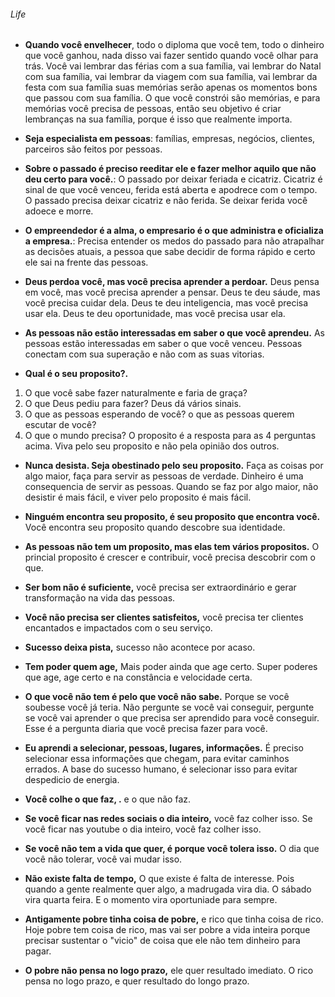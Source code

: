 ###### Life
* __Quando você envelhecer__, todo o diploma que você tem, todo o dinheiro que você ganhou, nada disso vai fazer sentido quando você olhar para trás. Você vai lembrar das férias com a sua família, vai lembrar do Natal com sua família, vai lembrar da viagem com sua família, vai lembrar da festa com sua família suas memórias serão apenas os momentos bons que passou com sua família. O que você constrói são memórias, e para memórias você  precisa de pessoas, então seu objetivo é criar lembranças na sua família, porque é isso que realmente importa.

* __Seja especialista em pessoas__: famílias, empresas, negócios, clientes, parceiros são feitos por pessoas.

* __Sobre o passado é preciso reeditar ele e fazer melhor aquilo que não deu certo para você.__: O passado por deixar feriada e cicatriz. Cicatriz é sinal de que você venceu, ferida está aberta e apodrece com o tempo. O passado precisa deixar cicatriz e não ferida. Se deixar ferida você adoece e morre.

* __O empreendedor é a alma, o empresario é o que administra e oficializa a empresa.__: Precisa entender os medos do passado para não atrapalhar as decisões atuais, a pessoa que sabe decidir de forma rápido e certo ele sai na frente das pessoas.

* __Deus perdoa você, mas você precisa aprender a perdoar.__
Deus pensa em você, mas você precisa aprender a pensar.
Deus te deu sáude, mas você precisa cuidar dela.
Deus te deu inteligencia, mas você precisa usar ela.
Deus te deu oportunidade, mas você precisa usar ela.

* __As pessoas não estão interessadas em saber o que você aprendeu.__
As pessoas estão interessadas em saber o que você venceu.
Pessoas conectam com sua superação e não com as suas vitorias.

* __Qual é o seu proposito?.__
1) O que você sabe fazer naturalmente e faria de graça?
2) O que Deus pediu para fazer? Deus dá vários sinais.
3) O que as pessoas esperando de você? o que as pessoas querem escutar de você?
4) O que o mundo precisa? 
O proposito é a resposta para as 4 perguntas acima.
Viva pelo seu proposito e não pela opinião dos outros.

* __Nunca desista. Seja obestinado pelo seu proposito.__
Faça as coisas por algo maior, faça para servir as pessoas de verdade.
Dinheiro é uma consequencia de servir as pessoas.
Quando se faz por algo maior, não desistir é mais fácil, e viver pelo proposito é mais fácil.

* __Ninguém encontra seu proposito, é seu proposito que encontra você.__
Você encontra seu proposito quando descobre sua identidade.

* __As pessoas não tem um proposito, mas elas tem vários propositos.__
O princial proposito é crescer e contribuir, você precisa descobrir com o que.

* __Ser bom não é suficiente,__
você precisa ser extraordinário e gerar transformação na vida das pessoas.

* __Você não precisa ser clientes satisfeitos,__
você precisa ter clientes encantados e impactados com o seu serviço.

* __Sucesso deixa pista,__
sucesso não acontece por acaso.

* __Tem poder quem age,__
Mais poder ainda que age certo.
Super poderes que age, age certo e na constância e velocidade certa.

* __O que você não tem é pelo que você não sabe.__
Porque se você soubesse você já teria.
Não pergunte se você vai conseguir, pergunte se você vai aprender o que precisa ser aprendido para você conseguir. Esse é a pergunta diaria que você precisa fazer para você.

* __Eu aprendi a selecionar, pessoas, lugares, informações.__
É preciso selecionar essa informações que chegam, para evitar caminhos errados.
A base do sucesso humano, é selecionar isso para evitar despedicio de energia.

* __Você colhe o que faz, .__
e o que não faz.

* __Se você ficar nas redes sociais o dia inteiro,__
você faz colher isso.
Se você ficar nas youtube o dia inteiro, você faz colher isso.

* __Se você não tem a vida que quer, é porque você tolera isso.__
O dia que você não tolerar, você vai mudar isso.

* __Não existe falta de tempo,__
O que existe é falta de interesse.
Pois quando a gente realmente quer algo, a madrugada vira dia.
O sábado vira quarta feira.
E o momento vira oportuniade para sempre.

* __Antigamente pobre tinha coisa de pobre,__
e rico que tinha coisa de rico.
Hoje pobre tem coisa de rico, mas vai ser pobre a vida inteira porque precisar sustentar o "vicio" de coisa que ele não tem dinheiro para pagar.

* __O pobre não pensa no logo prazo,__
ele quer resultado imediato.
O rico pensa no logo prazo, e quer resultado do longo prazo.


